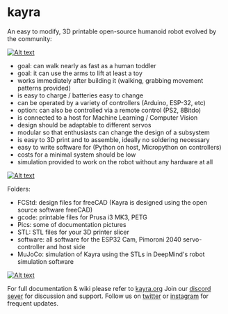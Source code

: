 # kayra
An easy to modify, 3D printable open-source humanoid robot evolved by the community:

[![Alt text](https://img.youtube.com/vi/mKMwAWRPoXo/0.jpg)](https://youtube.com/shorts/mKMwAWRPoXo)

- goal: can walk nearly as fast as a human toddler
- goal: it can use the arms to lift at least a toy
- works immediately after building it (walking, grabbing movement patterns provided)
- is easy to charge / batteries easy to change
- can be operated by a variety of controllers (Arduino, ESP-32, etc)
- option: can also be controlled via a remote control (PS2, 8Bitdo)
- is connected to a host for Machine Learning / Computer Vision
- design should be adaptable to different servos
- modular so that enthusiasts can change the design of a subsystem
- is easy to 3D print and to assemble, ideally no soldering necessary
- easy to write software for (Python on host, Micropython on controllers)
- costs for a minimal system should be low
- simulation provided to work on the robot without any hardware at all

[![Alt text](https://img.youtube.com/vi/ZpM4JqCai9M/0.jpg)](https://youtu.be/ZpM4JqCai9M)

Folders:
- FCStd: design files for freeCAD (Kayra is designed using the open source software freeCAD)
- gcode: printable files for Prusa i3 MK3, PETG
- Pics: some of documentation pictures
- STL: STL files for your 3D printer slicer 
- software: all software for the ESP32 Cam, Pimoroni 2040 servo-controller and host side
- MuJoCo: simulation of Kayra using the STLs in DeepMind's robot simulation software

[![Alt text](https://img.youtube.com/vi/0EgQA_qSZeU/0.jpg)](https://youtube.com/shorts/0EgQA_qSZeU)

For full documentation & wiki please refer to [kayra.org](https://kayra.org)
Join our [discord sever](https://discord.gg/BEGypnqF74) for discussion and support.
Follow us on [twitter](https://twitter.com/KayraHumanoid) or [instagram](https://www.instagram.com/kayrahumanoid/) for frequent updates.


